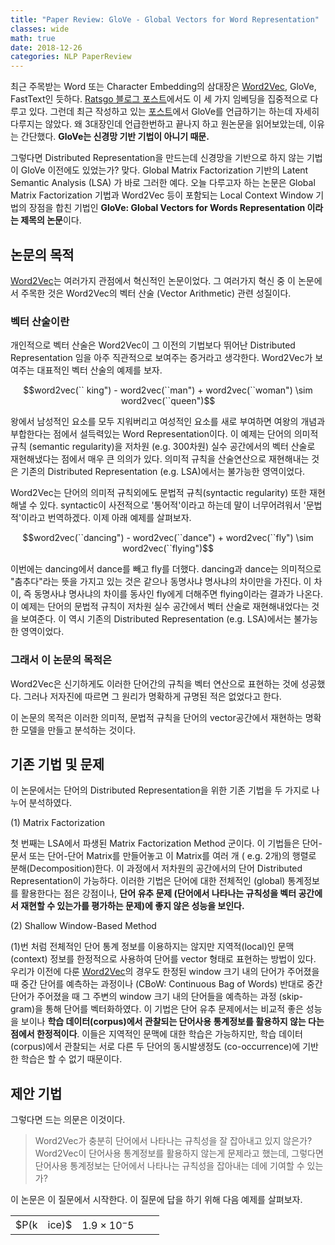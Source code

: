 ```yaml
---
title: "Paper Review: GloVe - Global Vectors for Word Representation"
classes: wide
math: true
date: 2018-12-26
categories: NLP PaperReview
---
```


최근 주목받는 Word 또는 Character Embedding의 삼대장은 [Word2Vec](https://ws-choi.github.io/nlp/deeplearning/paperreview/Paper-Review-Distributed-Representations-ofWords-and-Phrases-and-their-Compositionality/), GloVe, FastText인 듯하다. [Ratsgo 블로그 포스트](https://ratsgo.github.io/from%20frequency%20to%20semantics/2017/03/11/embedding/)에서도 이 세 가지 임베딩을 집중적으로 다루고 있다. 그런데 최근 작성하고 있는 [포스트](https://ws-choi.github.io/nlp/deeplearning/paperreview/Recent-Trends-in-Deep-Learning-Based-Natural-Language/)에서 GloVe를 언급하기는 하는데 자세히 다루지는 않았다. 왜 3대장인데 언급한번하고 끝나지 하고 원논문을 읽어보았는데, 이유는 간단했다. **GloVe는 신경망 기반 기법이 아니기 때문.**

그렇다면 Distributed Representation을 만드는데 신경망을 기반으로 하지 않는 기법이 GloVe 이전에도 있었는가? 맞다. Global Matrix Factorization 기반의 Latent Semantic Analysis (LSA) 가 바로 그러한 예다. 오늘 다루고자 하는 논문은 Global Matrix Factorization 기법과 Word2Vec 등이 포함되는 Local Context Window 기법의 장점을 합친 기법인 **GloVe: Global Vectors for Words Representation 이라는 제목의 논문**이다. 

## 논문의 목적

[Word2Vec](https://ws-choi.github.io/nlp/deeplearning/paperreview/Paper-Review-Distributed-Representations-ofWords-and-Phrases-and-their-Compositionality/)는 여러가지 관점에서 혁신적인 논문이었다. 그 여러가지 혁신 중 이 논문에서 주목한 것은 Word2Vec의 벡터 산술 (Vector Arithmetic) 관련 성질이다. 

### 벡터 산술이란

개인적으로 벡터 산술은 Word2Vec이 그 이전의 기법보다 뛰어난 Distributed Representation 임을 아주 직관적으로 보여주는 증거라고 생각한다. Word2Vec가 보여주는 대표적인 벡터 산술의 예제를 보자.

$$word2vec(`` king") - word2vec(``man") + word2vec(``woman") \sim word2vec(``queen")$$

왕에서 남성적인 요소를 모두 지워버리고 여성적인 요소를 새로 부여하면 여왕의 개념과 부합한다는 점에서 설득력있는 Word Representation이다. 이 예제는 단어의 의미적 규칙 (semantic regularity)을 저차원 (e.g. 300차원) 실수 공간에서의 벡터 산술로 재현해냈다는 점에서 매우 큰 의의가 있다. 의미적 규칙을 산술연산으로 재현해내는 것은 기존의 Distributed Representation (e.g. LSA)에서는 불가능한 영역이었다. 

Word2Vec는 단어의 의미적 규칙외에도 문법적 규칙(syntactic regularity) 또한 재현해낼 수 있다. syntactic이 사전적으로 '통어적'이라고 하는데 말이 너무어려워서 '문법적'이라고 번역하겠다. 이제 아래 예제를 살펴보자.

$$word2vec(``dancing") - word2vec(``dance") + word2vec(``fly") \sim word2vec(``flying")$$

이번에는 dancing에서 dance를 빼고 fly를 더했다. dancing과 dance는 의미적으로 "춤추다"라는 뜻을 가지고 있는 것은 같으나 동명사냐 명사냐의 차이만을 가진다. 이 차이, 즉 동명사냐 명사냐의 차이를 동사인 fly에게 더해주면 flying이라는 결과가 나온다.  이 예제는 단어의 문법적 규칙이 저차원 실수 공간에서 벡터 산술로 재현해내었다는 것을 보여준다. 이 역시 기존의 Distributed Representation (e.g. LSA)에서는 불가능한 영역이었다. 

### 그래서 이 논문의 목적은

Word2Vec은 신기하게도 이러한 단어간의 규칙을 벡터 연산으로 표현하는 것에 성공했다. 그러나 저자진에 따르면 그 원리가 명확하게 규명된 적은 없었다고 한다. 

이 논문의 목적은 이러한 의미적, 문법적 규칙을 단어의 vector공간에서 재현하는 명확한 모델을 만들고 분석하는 것이다. 

## 기존 기법 및 문제

이 논문에서는 단어의 Distributed Representation을 위한 기존 기법을 두 가지로 나누어 분석하였다. 

(1) Matrix Factorization 

첫 번째는 LSA에서 파생된 Matrix Factorization Method 군이다. 이 기법들은 단어-문서 또는 단어-단어 Matrix를 만들어놓고 이 Matrix를 여러 개 ( e.g. 2개)의 행렬로 분해(Decomposition)한다. 이 과정에서 저차원의 공간에서의 단어 Distributed Representation이 가능하다. 이러한 기법은 단어에 대한 전체적인 (global) 통계정보를 활용한다는 점은 강점이나, **단어 유추 문제 (단어에서 나타나는 규칙성을 벡터 공간에서 재현할 수 있는가를 평가하는 문제)에 좋지 않은 성능을 보인다.** 

(2) Shallow Window-Based Method

(1)번 처럼 전체적인 단어 통계 정보를 이용하지는 않지만 지역적(local)인 문맥(context) 정보를 한정적으로 사용하여 단어를 vector 형태로 표현하는 방법이 있다. 우리가 이전에 다룬 [Word2Vec](https://ws-choi.github.io/nlp/deeplearning/paperreview/Paper-Review-Distributed-Representations-ofWords-and-Phrases-and-their-Compositionality/)의 경우도 한정된 window 크기 내의 단어가 주어졌을 때 중간 단어를 예측하는 과정이나 (CBoW: Continuous  Bag of Words) 반대로 중간 단어가 주어졌을 때 그 주변의 window 크기 내의 단어들을 예측하는 과정 (skip-gram)을 통해 단어를 벡터화하였다. 이 기법은 단어 유추 문제에서는 비교적 좋은 성능을 보이나 **학습 데이터(corpus)에서 관찰되는 단어사용 통계정보를 활용하지 않는 다는 점에서 한정적이다**. 이들은 지역적인 문맥에 대한 학습은 가능하지만, 학습 데이터(corpus)에서 관찰되는 서로 다른 두 단어의 동시발생정도 (co-occurrence)에 기반한 학습은 할 수 없기 때문이다. 

## 제안 기법

그렇다면 드는 의문은 이것이다.

>  Word2Vec가 충분히 단어에서 나타나는 규칙성을 잘 잡아내고 있지 않은가? Word2Vec이 단어사용 통계정보를 활용하지 않는게 문제라고 했는데, 그렇다면 단어사용 통계정보는 단어에서 나타나는 규칙성을 잡아내는 데에 기여할 수 있는가?

이 논문은 이 질문에서 시작한다. 이 질문에 답을 하기 위해 다음 예제를 살펴보자. 


|   |   |   |   |   |
|---|---|---|---|---|
|$P(k|ice)$|$1.9\times 10^-5$|   |   |   |

